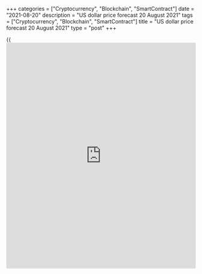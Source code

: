 +++
categories = ["Cryptocurrency", "Blockchain", "SmartContract"]
date = "2021-08-20"
description = "US dollar price forecast 20 August 2021"
tags = ["Cryptocurrency", "Blockchain", "SmartContract"]
title = "US dollar price forecast 20 August 2021"
type = "post"
+++

{{<iframe id="large-banner" src="https://www.bounty.group/#slide=8.0" width="100%" height="600" scrolling="no" style="border: 0px solid rgb(216, 221, 230); border-radius: 3px;">}}

2021-08-20

2021-08-20

Two reasons to buy dollar. Forecast as of 20.08.2021Dmitri Demidenko

A change in the Fed’s stance in mid-June broke the [EURUSD][1] uptrend.
The concerns about the Delts variant of the COVID-19 send the pair down.
Let us discuss the Forex outlook and make up a trading plan?

## Monthly US dollar fundamental forecast

The [EURUSD][1] downtrend is based on the US exclusivity and the Fed’s
monetary [policy](https://www.fintechee.com/policy/). The trends in the stock and commodity markets prove
this idea. Because of the Delta, a downturn in the Chinese economy, and
Fed’s willingness to start tapering the QE, oil, copper, iron ore, and
other raw materials are down in August, heading for the worst month
since the pandemic began, according to the Bloomberg Commodity Index.
The US stocks, on the contrary, are going up. The USA looks like a safe
haven in the storm of panic. That is why the greenback is strong.

### Dynamics of Commodity Index

 _Source_ _: Bloomberg_

Iron ore is down to the eight-month low, and oil hits a three-month low.
It means [investor](https://www.fintechee.com/tutorial-for-forex-trading/investor-mode/)s a concerned about the future of the global economy.
Ambitious plans for its rapid recovery due to the massive introduction
of vaccines have to be postponed. More and more governments suggest a
need for __COVID-19 vaccine boosters _,_ and manufacturing companies
conduct research on how long the first two doses can protect against
COVID-19. The spread of the Delta in Asia, Australia, and Oceania means
the global economic recovery won’t be fast and easy.

I do not think the epidemiological situation in the USA is better, as
the numbers of new coronavirus cases and hospitalizations have doubled
since the last FOMC meeting. However, [investor](https://www.fintechee.com/tutorial-for-forex-trading/investor-mode/)s have a lot of money
because of the huge stimulus and are willing to invest all this money
into the [S&P 500][2] uptrend if there is any correction. The divergence
in the trends of the stock index and oil, an indicator of the global
economy’s state, proves the US exclusivity, pressing down the
[EURUSD][1].

Another bullish driver for the dollar is the Fed’s monetary [policy](https://www.fintechee.com/policy/),
which is clear from the yield spread between five-year Treasury bonds
and 30-year bonds. At the beginning of the economic recovery, the spread
is usually wide, as [investor](https://www.fintechee.com/tutorial-for-forex-trading/investor-mode/)s expect that the easy money [policy](https://www.fintechee.com/policy/) will
stimulate GDP growth and inflation. Next, the spread narrows as the Fed
starts hiking interest rates to cool the economy. In early 2021, the
bond yields gap was widening as Jerome Powell, and other Fed officials
remained passive amid growing inflation. However, everything has changed
since mid-June.

### Dynamics of EURUSD and Treasury yields spread

 _Source_ _: Investing, LiteForex_ _calculations_

Based on the trends of the [EURUSD][1] and the Treasury yields spread,
it seems that the ECB doesn’t affect the euro-dollar exchange rate. The
European Central Bank passed the initiative to the Fed. As I wrote
earlier, the ECB will benefit from the euro weakening.

### Monthly [EURUSD][1] trading plan

The Fed could have started tapering the QE earlier. The US central bank
wants to have room to maneuver before raising interest rates. If the
idea about the temporary nature of high inflation is wrong, they will
have to hike the rates already in 2022. Will the Delta affect the Fed’s
plans? We shall see. It is still relevant to sell the [EURUSD][1] with
the targets in the zone of 1.155-1.158.



## Price chart of EURUSD in real time mode

The content of this article reflects the author’s opinion and does not
necessarily reflect the official position of LiteForex. The material
published on this page is provided for informational purposes only and
should not be considered as the provision of investment advice for the
purposes of Directive 2004/39/EC.

Rate this article:

{{value}}

( {{count}} {{title}} )

   1. my.liteforex.com/trading/chart?symbol=EURUSD&returnUrl=true
   2. my.liteforex.com/trading/chart?symbol=SPX&returnUrl=true
